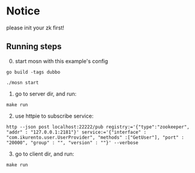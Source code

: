 # Notice

please init your zk first!

## Running steps

0. start mosn with this example's config

```shell
go build -tags dubbo
```

```shell
./mosn start
```

1. go to server dir, and run:

```shell
make run
```

2. use httpie to subscribe service:

```shell
http --json post localhost:22222/pub registry:='{"type":"zookeeper", "addr" : "127.0.0.1:2181"}' service:='{"interface" : "com.ikurento.user.UserProvider", "methods" :["GetUser"], "port" : "20000", "group" : "", "version" : ""}' --verbose
```

3. go to client dir, and run:

```shell
make run
```


